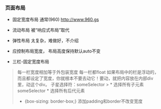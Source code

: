 ### 页面布局
- 固定宽度布局 通常(960)  http://www.960.gs
- 流动布局 被“响应式布局”取代
- 弹性布局 太复杂，难做好，不介绍

- 应控制布局宽度， 布局高度保持默认auto不变

- 三栏-固定宽度布局
> 每一栏宽度相加等于外包装宽度
> 每一栏都float
> 如果布局中的栏是浮动的，而且都设定了宽度，你就根本不要去动它！要动，就把内容放在内部div里，动这个div。
> 子星选择符：someSelector > * 选择所有子元素 someSelector * 选择所有后代元素
> * {box-sizing: border-box;}  添加padding和border不改变宽度

